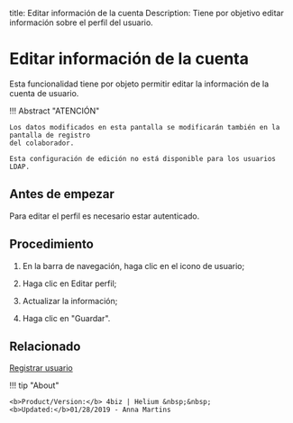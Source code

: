 title: Editar información de la cuenta
Description: Tiene por objetivo editar información sobre el perfil del usuario.
# Editar información de la cuenta

Esta funcionalidad tiene por objeto permitir editar la información de la cuenta de usuario.

!!! Abstract "ATENCIÓN"

    Los datos modificados en esta pantalla se modificarán también en la pantalla de registro 
    del colaborador.
    
    Esta configuración de edición no está disponible para los usuarios LDAP. 


Antes de empezar
--------------------

Para editar el perfil es necesario estar autenticado.

Procedimiento
----------------

1. En la barra de navegación, haga clic en el icono de usuario;

2. Haga clic en Editar perfil;

3. Actualizar la información;

4. Haga clic en "Guardar".


Relacionado
-------

[Registrar usuario](/es-es/4biz-helium/initial-settings/access-settings/user/users.html)


!!! tip "About"

    <b>Product/Version:</b> 4biz | Helium &nbsp;&nbsp;
    <b>Updated:</b>01/28/2019 - Anna Martins
